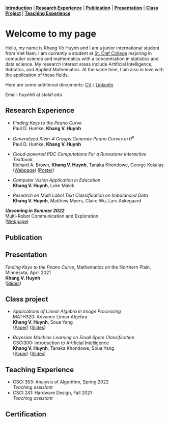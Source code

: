[**Introduction**](#introduction) | [**Research Experience**](#research-experience) | [**Publication**](#publication) | [**Presentation**](#presentation) | [**Class Project**](#class-project) | [**Teaching Experience**](#teaching-experience)
# Welcome to my page
Hello, my name is Khang Vo Huynh and I am a junior international student from Viet Nam. I am currently a student at [St. Olaf College](https://wp.stolaf.edu/) majoring in computer science and mathematics with a concentration in statistics and data science. My research interest areas include Artificial Intelligence, Robotics, and Applied Mathematics. At the same time, I am also in love with the application of these fields.

Here are some additional documents: [CV](https://drive.google.com/file/d/1NNBnl8Yg-nTZJ7d_OFaOqXjK8qzWjeaV/view?usp=sharing) / [LinkedIn](https://www.linkedin.com/in/khang-huynh-353242208/)

Email: huynh6 at stolaf.edu

## Research Experience
* *Finding Keys to the Peano Curve*\
Paul D. Humke, **Khang V. Huynh**

* *Generalized Klein-4 Groups Generate Peano Curves in R<sup>n</sup>*\
Paul D. Humke, **Khang V. Huynh**

* *Cloud-powered PDC Computations For a Runestone Interactive Textbook*\
Richard A. Brown, **Khang V. Huynh**, Tanaka Khondowe, George Kokalas\
([Webpage](https://elevator.stolaf.edu/curi/asset/viewAsset/6026af23a888b219bd7dff06)) ([Poster](https://drive.google.com/file/d/19arcomdtDDk4H6S1DHZYdBfqwAxL57OR/view?usp=sharing))

* *Computer Vision Application in Education*\
**Khang V. Huynh**, Luke Malek

* *Research on Multi Label Text Classification on Imbalanced Data*\
**Khang V. Huynh**, Matthew Myers, Claire Wu, Lars Askegaard

__*Upcoming in Summer 2022*__\
Multi-Robot Communication and Exploration\
([Webpage](https://elevator.stolaf.edu/curi/asset/viewAsset/61dca1e7494fb65fd5148935))
## Publication

## Presentation
*Finding Keys to the Peano Curve*, Mathematics on the Northern Plain, Minnesota, April 2021\
**Khang V. Huynh**\
([Slides](https://drive.google.com/file/d/1AVfwB14aqtYaxQc5NCaBlzK3A7W91rxW/view?usp=sharing))

## Class project
* *Applications of Linear Algebra in Image Processing*\
  MATH320: Advance Linear Algebra\
  **Khang V. Huynh**, Soua Yang\
  ([Paper](https://drive.google.com/file/d/1LfkyYpdMq90bfBEHLR0YqxEhi7RvKxhk/view?usp=sharing)) ([Slides](https://drive.google.com/file/d/1wZQYDLi3_V4485gH3jAcGZW2oKQr4zF-/view?usp=sharing))

* *Bayesian Machine Learning on Email Spam Classification* \
  CSCI300: Introduction to Artificial Intelligence\
  **Khang V. Huynh**, Tanaka Khondowe, Soua Yang\
  ([Paper](https://drive.google.com/file/d/1hQ_GdePtUjyvP1LzSo-GGcQDnrGF93HE/view?usp=sharing)) ([Slides](https://drive.google.com/file/d/1x5HMUDeUMgyqV4s9qrr0vfgeXCV7TnTG/view?usp=sharing))

## Teaching Experience
* CSCI 353: Analysis of Algorithm, Spring 2022\
*Teaching assistant*
* CSCI 241: Hardware Design, Fall 2021\
*Teaching assistant*

## Certification
